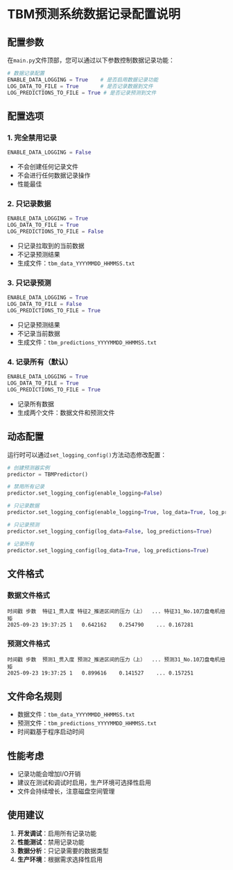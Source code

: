 # TBM预测系统数据记录配置说明

## 配置参数

在`main.py`文件顶部，您可以通过以下参数控制数据记录功能：

```python
# 数据记录配置
ENABLE_DATA_LOGGING = True    # 是否启用数据记录功能
LOG_DATA_TO_FILE = True       # 是否记录数据到文件
LOG_PREDICTIONS_TO_FILE = True # 是否记录预测到文件
```

## 配置选项

### 1. 完全禁用记录
```python
ENABLE_DATA_LOGGING = False
```
- 不会创建任何记录文件
- 不会进行任何数据记录操作
- 性能最佳

### 2. 只记录数据
```python
ENABLE_DATA_LOGGING = True
LOG_DATA_TO_FILE = True
LOG_PREDICTIONS_TO_FILE = False
```
- 只记录拉取到的当前数据
- 不记录预测结果
- 生成文件：`tbm_data_YYYYMMDD_HHMMSS.txt`

### 3. 只记录预测
```python
ENABLE_DATA_LOGGING = True
LOG_DATA_TO_FILE = False
LOG_PREDICTIONS_TO_FILE = True
```
- 只记录预测结果
- 不记录当前数据
- 生成文件：`tbm_predictions_YYYYMMDD_HHMMSS.txt`

### 4. 记录所有（默认）
```python
ENABLE_DATA_LOGGING = True
LOG_DATA_TO_FILE = True
LOG_PREDICTIONS_TO_FILE = True
```
- 记录所有数据
- 生成两个文件：数据文件和预测文件

## 动态配置

运行时可以通过`set_logging_config()`方法动态修改配置：

```python
# 创建预测器实例
predictor = TBMPredictor()

# 禁用所有记录
predictor.set_logging_config(enable_logging=False)

# 只记录数据
predictor.set_logging_config(enable_logging=True, log_data=True, log_predictions=False)

# 只记录预测
predictor.set_logging_config(log_data=False, log_predictions=True)

# 记录所有
predictor.set_logging_config(log_data=True, log_predictions=True)
```

## 文件格式

### 数据文件格式
```
时间戳	步数	特征1_贯入度	特征2_推进区间的压力（上）	...	特征31_No.10刀盘电机扭矩
2025-09-23 19:37:25	1	0.642162	0.254790	...	0.167281
```

### 预测文件格式
```
时间戳	步数	预测1_贯入度	预测2_推进区间的压力（上）	...	预测31_No.10刀盘电机扭矩
2025-09-23 19:37:25	1	0.899616	0.141527	...	0.157251
```

## 文件命名规则

- 数据文件：`tbm_data_YYYYMMDD_HHMMSS.txt`
- 预测文件：`tbm_predictions_YYYYMMDD_HHMMSS.txt`
- 时间戳基于程序启动时间

## 性能考虑

- 记录功能会增加I/O开销
- 建议在测试和调试时启用，生产环境可选择性启用
- 文件会持续增长，注意磁盘空间管理

## 使用建议

1. **开发调试**：启用所有记录功能
2. **性能测试**：禁用记录功能
3. **数据分析**：只记录需要的数据类型
4. **生产环境**：根据需求选择性启用
